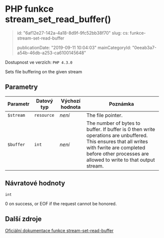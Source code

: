PHP funkce stream_set_read_buffer()
===================================

> id: "6af12e27-142a-4a18-8d9f-9fc52bb38f70"
> slug:
> 	cs: funkce-stream-set-read-buffer
>
> publicationDate: "2019-09-11 10:04:03"
> mainCategoryId: "0eeab3a7-a54b-46db-a253-ca6100145648"

Dostupnost ve verzích: `PHP 4.3.0`

Sets file buffering on the given stream


Parametry
--------------

| Parametr | Datový typ | Výchozí hodnota | Poznámka |
|-----|-----|-----|-----|
| `$stream` | `resource` | *není* | The file pointer. |
| `$buffer` | `int` | *není* | The number of bytes to buffer. If buffer is 0 then write operations are unbuffered. This ensures that all writes with fwrite are completed before other processes are allowed to write to that output stream. |


Návratové hodnoty
----------------

`int`

0 on success, or EOF if the request cannot be honored.

Další zdroje
------------

[Oficiální dokumentace funkce stream-set-read-buffer](https://www.php.net/manual/en/function.stream-set-read-buffer.php)
